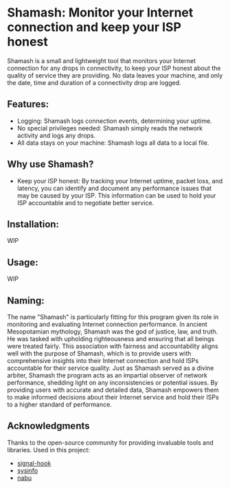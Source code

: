 # Shamash: Monitor your Internet connection and keep your ISP honest

Shamash is a small and lightweight tool that monitors your Internet connection for any drops in connectivity, to keep your ISP honest about the quality of service they are providing.
No data leaves your machine, and only the date, time and duration of a connectivity drop are logged.

## Features:

- Logging: Shamash logs connection events, determining your uptime.
- No special privileges needed: Shamash simply reads the network activity and logs any drops.
- All data stays on your machine: Shamash logs all data to a local file.

## Why use Shamash?

- Keep your ISP honest: By tracking your Internet uptime, packet loss, and latency, you can identify and document any performance issues that may be caused by your ISP. This information can be used to hold your ISP accountable and to negotiate better service.

## Installation:

WIP

## Usage:

WIP

## Naming:

The name "Shamash" is particularly fitting for this program given its role in monitoring and evaluating Internet connection performance. In ancient Mesopotamian mythology, Shamash was the god of justice, law, and truth. He was tasked with upholding righteousness and ensuring that all beings were treated fairly. This association with fairness and accountability aligns well with the purpose of Shamash, which is to provide users with comprehensive insights into their Internet connection and hold ISPs accountable for their service quality. Just as Shamash served as a divine arbiter, Shamash the program acts as an impartial observer of network performance, shedding light on any inconsistencies or potential issues. By providing users with accurate and detailed data, Shamash empowers them to make informed decisions about their Internet service and hold their ISPs to a higher standard of performance.

## Acknowledgments
Thanks to the open-source community for providing invaluable tools and libraries.
Used in this project:
- [signal-hook](https://crates.io/crates/signal-hook)
- [sysinfo](https://crates.io/crates/sysinfo)
- [nabu](https://github.com/Xqhare/nabu)
